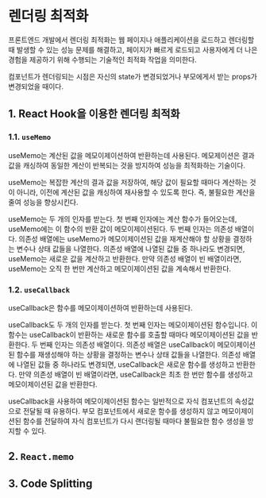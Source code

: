 # 렌더링 최적화

프론트엔드 개발에서 렌더링 최적화는 웹 페이지나 애플리케이션을 로드하고 렌더링할 때 발생할 수 있는 성능 문제를 해결하고, 페이지가 빠르게 로드되고 사용자에게 더 나은 경험을 제공하기 위해 수행되는 기술적인 최적화 작업을 의미한다.

컴포넌트가 렌더링되는 시점은 자신의 state가 변경되었거나 부모에게서 받는 props가 변경되었을 때이다.

## 1. React Hook을 이용한 렌더링 최적화

### 1.1. `useMemo`

useMemo는 계산된 값을 메모이제이션하여 반환하는데 사용된다. 메모제이션은 결과 값을 캐싱하여 동일한 계산이 반복되는 것을 방지하여 성능을 최적화하는 기술이다.

useMemo는 복잡한 계산의 결과 값을 저장하여, 해당 값이 필요할 때마다 계산하는 것이 아니라, 이전에 계산된 값을 캐싱하여 재사용할 수 있도록 한다. 즉, 불필요한 계산을 줄여 성능을 향상시킨다.

useMemo는 두 개의 인자를 받는다. 첫 번째 인자에는 계산 함수가 들어오는데, useMemo에는 이 함수의 반환 값이 메모이제이션된다. 두 번째 인자는 의존성 배열이다. 의존성 배열에는 useMemo가 메모이제이션된 값을 재계산해야 할 상황을 결정하는 변수나 상태 값들을 나열한다. 의존성 배열에 나열된 값들 중 하나라도 변경되면, useMemo는 새로운 값을 계산하고 반환한다. 만약 의존성 배열이 빈 배열이라면, useMemo는 오직 한 번만 계산하고 메모이제이션된 값을 계속해서 반환한다.

### 1.2. `useCallback`

useCallback은 함수를 메모이제이션하여 반환하는데 사용된다.

useCallback도 두 개의 인자를 받는다. 첫 번째 인자는 메모이제이션된 함수입니다. 이 함수는 useCallback이 반환하는 새로운 함수를 호출할 때마다 메모이제이션된 값을 반환한다. 두 번째 인자는 의존성 배열이다. 의존성 배열은 useCallback이 메모이제이션된 함수를 재생성해야 하는 상황을 결정하는 변수나 상태 값들을 나열한다. 의존성 배열에 나열된 값들 중 하나라도 변경되면, useCallback은 새로운 함수를 생성하고 반환한다. 만약 의존성 배열이 빈 배열이라면, useCallback은 최초 한 번만 함수를 생성하고 메모이제이션된 값을 반환한다.

useCallback을 사용하여 메모이제이션된 함수는 일반적으로 자식 컴포넌트의 속성값으로 전달될 때 유용하다. 부모 컴포넌트에서 새로운 함수를 생성하지 않고 메모이제이션된 함수를 전달하여 자식 컴포넌트가 다시 랜더링될 때마다 불필요한 함수 생성을 방지할 수 있다.

## 2. `React.memo`

## 3. Code Splitting
